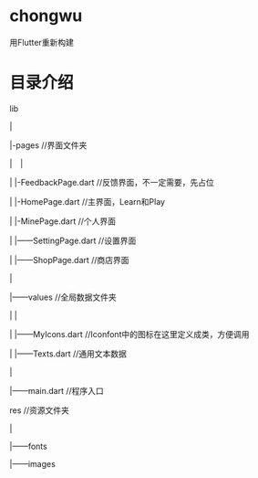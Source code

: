# chongwu

用Flutter重新构建

# 目录介绍

lib

|

|-pages         //界面文件夹

|&emsp;|

|   |-FeedbackPage.dart    //反馈界面，不一定需要，先占位

|   |-HomePage.dart        //主界面，Learn和Play

|   |-MinePage.dart        //个人界面

|   |——SettingPage.dart     //设置界面

|   |——ShopPage.dart        //商店界面

|

|——values       //全局数据文件夹

|   |

|   |——MyIcons.dart         //Iconfont中的图标在这里定义成类，方便调用

|   |——Texts.dart           //通用文本数据

|

|——main.dart    //程序入口



res             //资源文件夹

|

|——fonts

|——images


